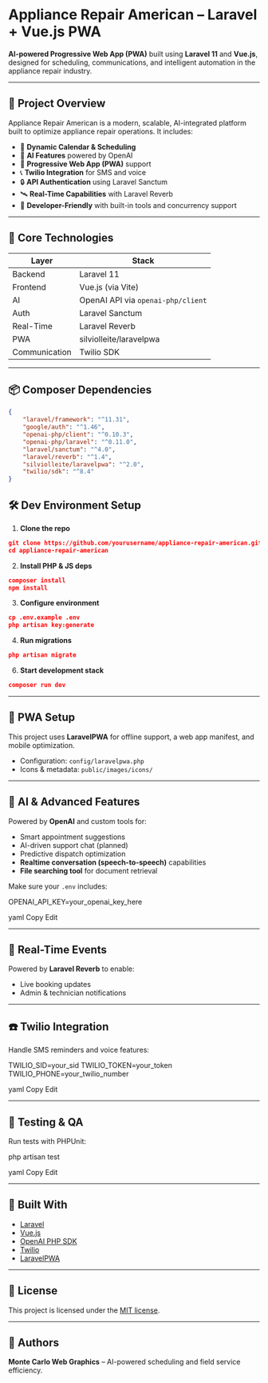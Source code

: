 # Appliance Repair American – Laravel + Vue.js PWA

**AI-powered Progressive Web App (PWA)** built using **Laravel 11** and **Vue.js**, designed for scheduling, communications, and intelligent automation in the appliance repair industry.

---

## 🚀 Project Overview

Appliance Repair American is a modern, scalable, AI-integrated platform built to optimize appliance repair operations. It includes:

-   📆 **Dynamic Calendar & Scheduling**
-   🤖 **AI Features** powered by OpenAI
-   📱 **Progressive Web App (PWA)** support
-   📞 **Twilio Integration** for SMS and voice
-   🔒 **API Authentication** using Laravel Sanctum
-   🛰️ **Real-Time Capabilities** with Laravel Reverb
-   🔧 **Developer-Friendly** with built-in tools and concurrency support

---

## 🧠 Core Technologies

| Layer         | Stack                              |
| ------------- | ---------------------------------- |
| Backend       | Laravel 11                         |
| Frontend      | Vue.js (via Vite)                  |
| AI            | OpenAI API via `openai-php/client` |
| Auth          | Laravel Sanctum                    |
| Real-Time     | Laravel Reverb                     |
| PWA           | silviolleite/laravelpwa            |
| Communication | Twilio SDK                         |

---

## 📦 Composer Dependencies

```json
{
    "laravel/framework": "^11.31",
    "google/auth": "^1.46",
    "openai-php/client": "^0.10.3",
    "openai-php/laravel": "^0.11.0",
    "laravel/sanctum": "^4.0",
    "laravel/reverb": "^1.4",
    "silviolleite/laravelpwa": "^2.0",
    "twilio/sdk": "^8.4"
}
```

## 🛠️ Dev Environment Setup

1. **Clone the repo**

```json
git clone https://github.com/yourusername/appliance-repair-american.git
cd appliance-repair-american
```

2. **Install PHP & JS deps**

```json
composer install
npm install
```

3. **Configure environment**
```json
cp .env.example .env
php artisan key:generate
```

4. **Run migrations**
```json
php artisan migrate
```


6. **Start development stack**

```json
composer run dev
```


---

## 📲 PWA Setup

This project uses **LaravelPWA** for offline support, a web app manifest, and mobile optimization.

- Configuration: `config/laravelpwa.php`
- Icons & metadata: `public/images/icons/`

---

## 🤖 AI & Advanced Features

Powered by **OpenAI** and custom tools for:

- Smart appointment suggestions
- AI-driven support chat (planned)
- Predictive dispatch optimization
- **Realtime conversation (speech-to-speech)** capabilities
- **File searching tool** for document retrieval

Make sure your `.env` includes:

OPENAI_API_KEY=your_openai_key_here

yaml
Copy
Edit

---

## 📡 Real-Time Events

Powered by **Laravel Reverb** to enable:

- Live booking updates
- Admin & technician notifications

---

## ☎️ Twilio Integration

Handle SMS reminders and voice features:

TWILIO_SID=your_sid
TWILIO_TOKEN=your_token
TWILIO_PHONE=your_twilio_number

yaml
Copy
Edit

---

## 🧪 Testing & QA

Run tests with PHPUnit:

php artisan test

yaml
Copy
Edit

---

## 🧱 Built With

- [Laravel](https://laravel.com/)
- [Vue.js](https://vuejs.org/)
- [OpenAI PHP SDK](https://github.com/openai-php/client)
- [Twilio](https://www.twilio.com/)
- [LaravelPWA](https://github.com/silviolleite/laravel-pwa)

---

## 📃 License

This project is licensed under the [MIT license](LICENSE).

---

## 👥 Authors

**Monte Carlo Web Graphics** – AI-powered scheduling and field service efficiency.
```

